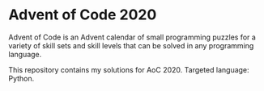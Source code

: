# Advent of Code 2020

Advent of Code is an Advent calendar of small programming puzzles for a variety of skill sets and skill levels that can be solved in any programming language.

This repository contains my solutions for AoC 2020.
Targeted language: Python.
